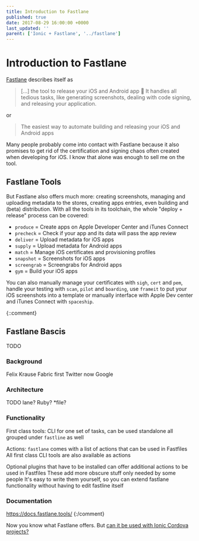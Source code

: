 ```yaml
---
title: Introduction to Fastlane
published: true
date: 2017-08-29 16:00:00 +0000
last_updated: ''
parent: ['Ionic + Fastlane', '../fastlane']
---
```

# Introduction to Fastlane

[Fastlane](https://fastlane.tools/) describes itself as 

> [...] the tool to release your iOS and Android app 🚀 It handles all tedious tasks, like generating screenshots, dealing with code signing, and releasing your application. 

or 

> The easiest way to automate building and releasing your iOS and Android apps 

Many people probably come into contact with Fastlane because it also promises to get rid of the certification and signing chaos often created when developing for iOS. I know that alone was enough to sell me on the tool.

## Fastlane Tools

But Fastlane also offers much more: creating screenshots, managing and uploading metadata to the stores, creating apps entries, even building and (beta) distribution. With all the tools in its toolchain, the whole "deploy + release" process can be covered:

- `produce` = Create apps on Apple Developer Center and iTunes Connect
- `precheck` = Check if your app and its data will pass the app review
- `deliver` = Upload metadata for iOS apps
- `supply` = Upload metadata for Android apps
- `match` = Manage iOS certificates and provisioning profiles
- `snapshot` = Screenshots for iOS apps
- `screengrab` = Screengrabs for Android apps
- `gym` = Build your iOS apps

You can also manually manage your certificates with `sigh`, `cert` and `pem`, handle your testing with `scan`, `pilot` and `boarding`, use `frameit` to put your iOS screenshots into a template or manually interface with Apple Dev center and iTunes Connect with `spaceship`.

{::comment}
## Fastlane Bascis
TODO
### Background
Felix Krause
Fabric
first Twitter
now Google

### Architecture
TODO lane?
Ruby?
*file?

### Functionality
First class tools: CLI for one set of tasks, can be used standalone
all grouped under `fastline` as well

Actions: `fastlane` comes with a list of actions that can be used in Fastfiles
All first class CLI tools are also available as actions

Optional plugins that have to be installed can offer additional actions to be used in Fastfiles
These add more obscure stuff only needed by some people
It's easy to write them yourself, so you can extend fastlane functionality without having to edit fastline itself

### Documentation
https://docs.fastlane.tools/
{:/comment}

Now you know what Fastlane offers. But [can it be used with Ionic Cordova projects?](problems-with-using-fastlane-for-ionic)